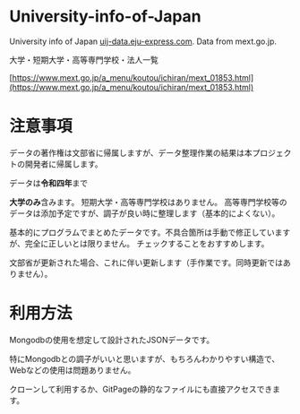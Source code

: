 # University-info-of-Japan
University info of Japan [uij-data.eju-express.com](https://uij-data.eju-express.com/). Data from mext.go.jp.

大学・短期大学・高等専門学校・法人一覧

[https://www.mext.go.jp/a_menu/koutou/ichiran/mext_01853.html](https://www.mext.go.jp/a_menu/koutou/ichiran/mext_01853.html)


# 注意事項

データの著作権は文部省に帰属しますが、データ整理作業の結果は本プロジェクトの開発者に帰属します。

データは**令和四年**まで

**大学のみ**含みます。
短期大学・高等専門学校はありません。
高等専門学校等のデータは添加予定ですが、調子が良い時に整理します（基本的によくない）。

基本的にプログラムでまとめたデータです。不具合箇所は手動で修正していますが、完全に正しいとは限りません。
チェックすることをおすすめします。

文部省が更新された場合、これに伴い更新します（手作業です。同時更新ではありません）。

# 利用方法

Mongodbの使用を想定して設計されたJSONデータです。

特にMongodbとの調子がいいと思いますが、もちろんわかりやすい構造で、Webなどの使用は問題ありません。

クローンして利用するか、GitPageの静的なファイルにも直接アクセスできます。


